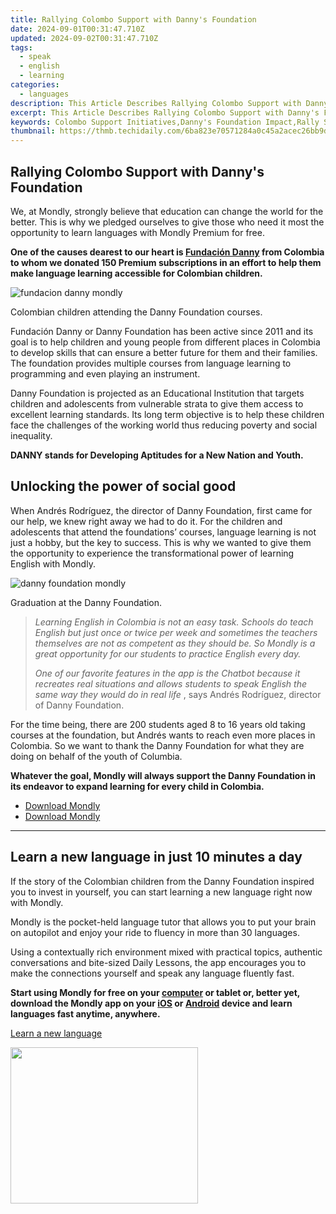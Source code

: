 ```yaml
---
title: Rallying Colombo Support with Danny's Foundation
date: 2024-09-01T00:31:47.710Z
updated: 2024-09-02T00:31:47.710Z
tags:
  - speak
  - english
  - learning
categories:
  - languages
description: This Article Describes Rallying Colombo Support with Danny's Foundation
excerpt: This Article Describes Rallying Colombo Support with Danny's Foundation
keywords: Colombo Support Initiatives,Danny's Foundation Impact,Rally Support Colombo 2023,Nonprofit Community Assistance,Danny’s Foundation Colombo Projects,Community Engagement Colombo,Danny's Foundation Social Good Efforts
thumbnail: https://thmb.techidaily.com/6ba823e70571284a0c45a2acec26bb9d28a4fab8bdde6a1d84cbac37f185e31d.jpg
---
```


## Rallying Colombo Support with Danny's Foundation

 We, at Mondly, strongly believe that education can change the world for the better. This is why we pledged ourselves to give those who need it most the opportunity to learn languages with Mondly Premium for free.

 **One of the causes dearest to our heart is [Fundación Danny](http://www.fundaciondanny.org/) from Colombia to whom we donated 150 Premium subscriptions in an effort to help them make language learning accessible for Colombian children.**

![fundacion danny mondly](https://edge.mondly.com/blog/wp-content/uploads/2020/03/fundacion-danny-mondly-600x450.jpg "Helping Those Who Need It Most: Fundación Danny From Colombia 2")

 Colombian children attending the Danny Foundation courses.

 Fundación Danny or Danny Foundation has been active since 2011 and its goal is to help children and young people from different places in Colombia to develop skills that can ensure a better future for them and their families. The foundation provides multiple courses from language learning to programming and even playing an instrument.

 Danny Foundation is projected as an Educational Institution that targets children and adolescents from vulnerable strata to give them access to excellent learning standards. Its long term objective is to help these children face the challenges of the working world thus reducing poverty and social inequality.

 **DANNY stands for Developing Aptitudes for a New Nation and Youth.**

## Unlocking the power of social good

 When Andrés Rodríguez, the director of Danny Foundation, first came for our help, we knew right away we had to do it. For the children and adolescents that attend the foundations’ courses, language learning is not just a hobby, but the key to success. This is why we wanted to give them the opportunity to experience the transformational power of learning English with Mondly.

![danny foundation mondly](https://edge.mondly.com/blog/wp-content/uploads/2020/03/danny-foundation-mondly-468x600.jpg "Helping Those Who Need It Most: Fundación Danny From Colombia 3")

 Graduation at the Danny Foundation.

> _Learning English in Colombia is not an easy task. Schools do teach English but just once or twice per week and sometimes the teachers themselves are not as competent as they should be. So Mondly is a great opportunity for our students to practice English every day._
>
> _One of our favorite features in the app is the Chatbot because it recreates real situations and allows students to speak English the same way they would do in real life_ , says Andrés Rodríguez, director of Danny Foundation.

 For the time being, there are 200 students aged 8 to 16 years old taking courses at the foundation, but Andrés wants to reach even more places in Colombia. So we want to thank the Danny Foundation for what they are doing on behalf of the youth of Columbia.

 **Whatever the goal, Mondly will always support the Danny Foundation in its endeavor to expand learning for every child in Colombia.**

* [Download Mondly](https://www.facebook.com/sharer/sharer.php?u=https%3A%2F%2Fwww.mondly.com%2Fblog%2Fhelping-fundacion-danny-colombia%2F&t=Helping+Those+Who+Need+It+Most%3A+Fundaci%C3%B3n+Danny+From+Colombia "Share on Facebook")
* [Download Mondly](https://shop.mondly.com/affiliate.php?ACCOUNT=ATISTUDI&AFFILIATE=108875&PATH=https://www.mondly.com?AFFILIATE=108875)

---

## Learn a new language in just 10 minutes a day

 If the story of the Colombian children from the Danny Foundation inspired you to invest in yourself, you can start learning a new language right now with Mondly.

 Mondly is the pocket-held language tutor that allows you to put your brain on autopilot and enjoy your ride to fluency in more than 30 languages.

 Using a contextually rich environment mixed with practical topics, authentic conversations and bite-sized Daily Lessons, the app encourages you to make the connections yourself and speak any language fluently fast.

 **Start using Mondly for free on your [computer](https://app.adjust.io/5ixfg4k?campaign=blog-post-id-4599&fallback=https%3A%2F%2Fapp.mondly.com?avangate%5Fsrc=blog-post-id-4599&redirect%5Fandroid=https%3A%2F%2Fplay.google.com%2Fstore%2Fapps%2Fdetails%3Fid%3Dcom.atistudios.mondly.languages&redirect%5Fios=https%3A%2F%2Fitunes.apple.com%2Fapp%2Fid987873536&redirect%5Fmacos=https%3A%2F%2Fapp.mondly.com?avangate%5Fsrc=blog-post-id-4599) or tablet or, better yet, download the Mondly app on your [iOS](https://app.adjust.io/5ixfg4k?campaign=blog-post-id-4599&fallback=https%3A%2F%2Fapp.mondly.com?avangate%5Fsrc=blog-post-id-4599&redirect%5Fandroid=https%3A%2F%2Fplay.google.com%2Fstore%2Fapps%2Fdetails%3Fid%3Dcom.atistudios.mondly.languages&redirect%5Fios=https%3A%2F%2Fitunes.apple.com%2Fapp%2Fid987873536&redirect%5Fmacos=https%3A%2F%2Fapp.mondly.com?avangate%5Fsrc=blog-post-id-4599) or [Android](https://app.adjust.io/5ixfg4k?campaign=blog-post-id-4599&fallback=https%3A%2F%2Fapp.mondly.com?avangate%5Fsrc=blog-post-id-4599&redirect%5Fandroid=https%3A%2F%2Fplay.google.com%2Fstore%2Fapps%2Fdetails%3Fid%3Dcom.atistudios.mondly.languages&redirect%5Fios=https%3A%2F%2Fitunes.apple.com%2Fapp%2Fid987873536&redirect%5Fmacos=https%3A%2F%2Fapp.mondly.com?avangate%5Fsrc=blog-post-id-4599) device and learn languages fast anytime, anywhere.**

[Learn a new language](https://adjt.mondly.com/5ixfg4k?campaign=blog-post-id-4599&fallback=https%3A%2F%2Fapp.mondly.com%3Futm%5Fmedium%3Dblog%5Fblog-post-id-4599%26utm%5Fsource%3Dblog-post-id-4599&redirect%5Fmacos=https%3A%2F%2Fapp.mondly.com%3Futm%5Fmedium%3Dblog%5Fblog-post-id-4599%26utm%5Fsource%3Dblog-post-id-4599&redirect%5Fandroid=https%3A%2F%2Fplay.google.com%2Fstore%2Fapps%2Fdetails%3Fid%3Dcom.atistudios.mondly.languages%3Futm%5Fmedium%3Dblog%5Fblog-post-id-4599%26utm%5Fsource%3Dblog-post-id-4599&redirect%5Fios=https%3A%2F%2Fapps.apple.com%2Fapp%2Fapple-store%2Fid987873536%3Fpt%3D78954800%26ct%3Dblog-post-id-4599%26mt%3D8 "Learn a new language")

<ins class="adsbygoogle"
     style="display:block"
     data-ad-format="autorelaxed"
     data-ad-client="ca-pub-7571918770474297"
     data-ad-slot="1223367746"></ins>



<ins class="adsbygoogle"
     style="display:block"
     data-ad-client="ca-pub-7571918770474297"
     data-ad-slot="8358498916"
     data-ad-format="auto"
     data-full-width-responsive="true"></ins>



<!-- affiliate ads begin -->
<a href="https://united.elfm.net/c/5597632/748964/4704" target="_top" id="748964"><img src="//a.impactradius-go.com/display-ad/4704-748964" border="0" alt="" width="300" height="250"/></a><img height="0" width="0" src="https://united.elfm.net/i/5597632/748964/4704" style="position:absolute;visibility:hidden;" border="0" />
<!-- affiliate ads end -->
